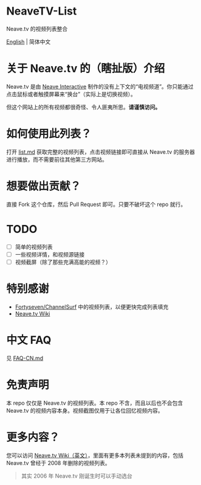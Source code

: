 # NeaveTV-List

Neave.tv 的视频列表整合

[English](./README.md) | 简体中文

# 关于 Neave.tv 的（瞎扯版）介绍

Neave.tv 是由 [Neave Interactive](https://neave.com) 制作的没有上下文的“电视频道”。你只能通过点击鼠标或者触摸屏幕来“换台”（实际上是切换视频）。

但这个网站上的所有视频都很奇怪、令人匪夷所思。**请谨慎访问。**

# 如何使用此列表？

打开 [list.md](./list.md) 获取完整的视频列表，点击视频链接即可直接从 Neave.tv 的服务器进行播放，而不需要前往其他第三方网站。

# 想要做出贡献？

直接 Fork 这个仓库，然后 Pull Request 即可。只要不破坏这个 repo 就行。

# TODO

- [ ] 简单的视频列表
- [ ] 一些视频详情，和视频源链接
- [ ] 视频截屏（除了那些充满高能的视频？）

# 特别感谢

- [Fortyseven/ChannelSurf](https://github.com/Fortyseven/ChannelSurf) 中的视频列表，以便更快完成列表填充
- [Neave.tv Wiki](https://neavetv.fandom.com)

# 中文 FAQ

见 [FAQ-CN.md](./FAQ-CN.md)

# 免责声明

本 repo 仅仅是 Neave.tv 的视频列表。本 repo 不含，而且以后也不会包含 Neave.tv 的视频内容本身。视频截图仅用于让各位回忆视频内容。

# 更多内容？

您可以访问 [Neave.tv Wiki（英文）](https://neavetv.fandom.com)，里面有更多本列表未提到的内容，包括 Neave.tv 曾经于 2008 年删除的视频列表。

> 其实 2006 年 Neave.tv 刚诞生时可以手动选台